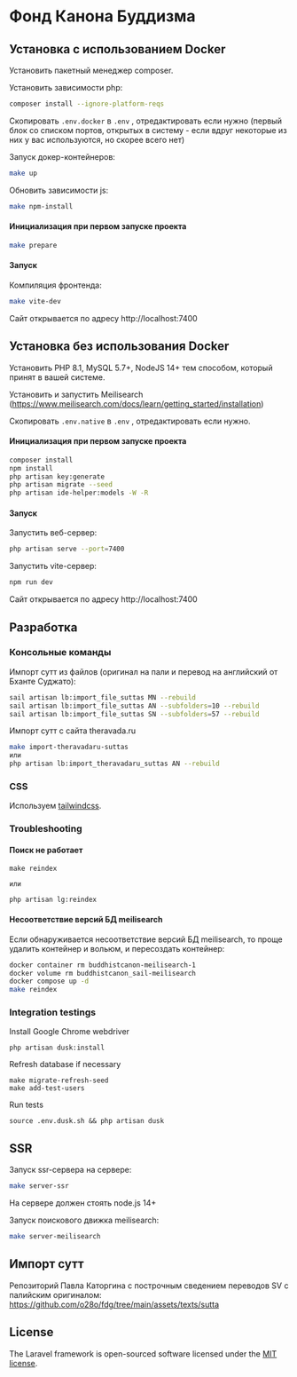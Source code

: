 # Фонд Канона Буддизма

## Установка с использованием Docker

Установить пакетный менеджер composer.

Установить зависимости php:

```bash
composer install --ignore-platform-reqs
```

Скопировать `.env.docker` в `.env` , отредактировать если нужно (первый блок со списком портов, открытых в систему -
если вдруг некоторые из них у вас используются, но скорее всего нет)

Запуск докер-контейнеров:

```bash
make up
```

Обновить зависимости js:

```bash
make npm-install
```

#### Инициализация при первом запуске проекта

```bash
make prepare
```

#### Запуск

Компиляция фронтенда:

```bash
make vite-dev
```

Сайт открывается по адресу http://localhost:7400

## Установка без использования Docker

Установить PHP 8.1, MySQL 5.7+, NodeJS 14+ тем способом, который принят в вашей системе.

Установить и запустить Meilisearch (https://www.meilisearch.com/docs/learn/getting_started/installation)

Скопировать `.env.native` в `.env` , отредактировать если нужно.

#### Инициализация при первом запуске проекта

```bash
composer install
npm install
php artisan key:generate
php artisan migrate --seed
php artisan ide-helper:models -W -R
```

#### Запуск

Запустить веб-сервер:

```bash 
php artisan serve --port=7400
```

Запустить vite-сервер:

```bash
npm run dev
```

Сайт открывается по адресу http://localhost:7400

## Разработка

### Консольные команды

Импорт сутт из файлов (оригинал на пали и перевод на английский от Бханте Суджато):

```bash
sail artisan lb:import_file_suttas MN --rebuild
sail artisan lb:import_file_suttas AN --subfolders=10 --rebuild
sail artisan lb:import_file_suttas SN --subfolders=57 --rebuild
```

Импорт сутт с сайта theravada.ru

```bash
make import-theravadaru-suttas
или
php artisan lb:import_theravadaru_suttas AN --rebuild
``` 

### CSS

Используем [tailwindcss](https://tailwindcomponents.com/cheatsheet/).

### Troubleshooting

#### Поиск не работает

```
make reindex

или

php artisan lg:reindex
```

#### Несоответствие версий БД meilisearch

Если обнаруживается несоответствие версий БД meilisearch, то проще удалить контейнер и вольюм, и пересоздать контейнер:

```bash
docker container rm buddhistcanon-meilisearch-1
docker volume rm buddhistcanon_sail-meilisearch
docker compose up -d
make reindex
```

### Integration testings

Install Google Chrome webdriver

```
php artisan dusk:install
```

Refresh database if necessary

```
make migrate-refresh-seed
make add-test-users
```

Run tests

```
source .env.dusk.sh && php artisan dusk
```

## SSR

Запуск ssr-сервера на сервере:

```bash
make server-ssr
```

На сервере должен стоять node.js 14+

Запуск поискового движка meilisearch:

```bash
make server-meilisearch
```

## Импорт сутт

Репозиторий Павла Каторгина с построчным сведением переводов SV c палийским
оригиналом: https://github.com/o28o/fdg/tree/main/assets/texts/sutta

## License

The Laravel framework is open-sourced software licensed under the [MIT license](https://opensource.org/licenses/MIT).


